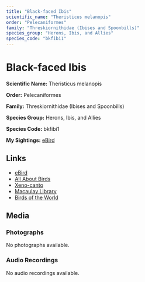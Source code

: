 ```yaml
---
title: "Black-faced Ibis"
scientific_name: "Theristicus melanopis"
order: "Pelecaniformes"
family: "Threskiornithidae (Ibises and Spoonbills)"
species_group: "Herons, Ibis, and Allies"
species_code: "bkfibi1"
---
```


# Black-faced Ibis

**Scientific Name:** Theristicus melanopis

**Order:** Pelecaniformes

**Family:** Threskiornithidae (Ibises and Spoonbills)

**Species Group:** Herons, Ibis, and Allies

**Species Code:** bkfibi1

**My Sightings:** [eBird](https://ebird.org/lifelist?r=world&time=life&spp=bkfibi1)

## Links
* [eBird](https://ebird.org/species/bkfibi1) 
* [All About Birds](https://www.allaboutbirds.org/guide/bkfibi1) 
* [Xeno-canto](https://www.xeno-canto.org/species/theristicus-melanopis) 
* [Macaulay Library](https://search.macaulaylibrary.org/catalog?taxonCode=bkfibi1&sort=rating_rank_desc)
* [Birds of the World](https://birdsoftheworld.org/bow/species/bkfibi1)

## Media
### Photographs
No photographs available.

### Audio Recordings
No audio recordings available.
